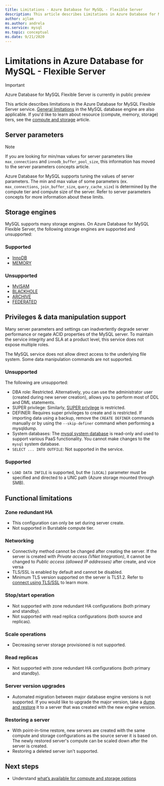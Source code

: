 ```yaml
---
title: Limitations - Azure Database for MySQL - Flexible Server
description: This article describes Limitations in Azure Database for MySQL - Flexible Server, such as number of connection and storage engine options.
author: ajlam
ms.author: andrela
ms.service: mysql
ms.topic: conceptual
ms.date: 9/21/2020
---
```


# Limitations in Azure Database for MySQL - Flexible Server

> [!IMPORTANT] 
> Azure Database for MySQL Flexible Server is currently in public preview

This article describes limitations in the Azure Database for MySQL Flexible Server service. [General limitations](https://dev.mysql.com/doc/mysql-reslimits-excerpt/5.7/en/limits.html) in the MySQL database engine are also applicable. If you'd like to learn about resource (compute, memory, storage) tiers, see the [compute and storage](concepts-compute-storage.md) article.

## Server parameters

> [!NOTE]
> If you are looking for min/max values for server parameters like `max_connections` and `innodb_buffer_pool_size`, this information has moved to the server parameters concepts <!-- **[server parameters](./concepts-server-parameters.md)** --> article.

Azure Database for MySQL supports tuning the values of server parameters. The min and max value of some parameters (ex. `max_connections`, `join_buffer_size`, `query_cache_size`) is determined by the compute tier and compute size of the server. Refer to server parameters concepts <!-- [server parameters](./concepts-server-parameters.md)--> for more information about these limits.

## Storage engines

MySQL supports many storage engines. On Azure Database for MySQL Flexible Server, the following storage engines are supported and unsupported:

### Supported
- [InnoDB](https://dev.mysql.com/doc/refman/5.7/en/innodb-introduction.html)
- [MEMORY](https://dev.mysql.com/doc/refman/5.7/en/memory-storage-engine.html)

### Unsupported
- [MyISAM](https://dev.mysql.com/doc/refman/5.7/en/myisam-storage-engine.html)
- [BLACKHOLE](https://dev.mysql.com/doc/refman/5.7/en/blackhole-storage-engine.html)
- [ARCHIVE](https://dev.mysql.com/doc/refman/5.7/en/archive-storage-engine.html)
- [FEDERATED](https://dev.mysql.com/doc/refman/5.7/en/federated-storage-engine.html)

## Privileges & data manipulation support

Many server parameters and settings can inadvertently degrade server performance or negate ACID properties of the MySQL server. To maintain the service integrity and SLA at a product level, this service does not expose multiple roles. 

The MySQL service does not allow direct access to the underlying file system. Some data manipulation commands are not supported. 

### Unsupported

The following are unsupported:
- DBA role: Restricted. Alternatively, you can use the administrator user (created during new server creation), allows you to perform most of DDL and DML statements. 
- SUPER privilege: Similarly, [SUPER privilege](https://dev.mysql.com/doc/refman/5.7/en/privileges-provided.html#priv_super) is restricted.
- DEFINER: Requires super privileges to create and is restricted. If importing data using a backup, remove the `CREATE DEFINER` commands manually or by using the `--skip-definer` command when performing a mysqldump.
- System databases: The [mysql system database](https://dev.mysql.com/doc/refman/5.7/en/system-schema.html) is read-only and used to support various PaaS functionality. You cannot make changes to the `mysql` system database.
- `SELECT ... INTO OUTFILE`: Not supported in the service.

### Supported
- `LOAD DATA INFILE` is supported, but the `[LOCAL]` parameter must be specified and directed to a UNC path (Azure storage mounted through SMB).

## Functional limitations

### Zone redundant HA
- This configuration can only be set during server create.
- Not supported in Burstable compute tier.

### Networking
- Connectivity method cannot be changed after creating the server. If the server is created with *Private access (VNet Integration)*, it cannot be changed to *Public access (allowed IP addresses)* after create, and vice versa
- TLS/SSL is enabled by default and cannot be disabled.
- Minimum TLS version supported on the server is TLS1.2. Refer to [connect using TLS/SSL](./how-to-connect-tls-ssl.md) to learn more.

### Stop/start operation
- Not supported with zone redundant HA configurations (both primary and standby).
- Not supported with read replica configurations (both source and replicas).

### Scale operations
- Decreasing server storage provisioned is not supported.

### Read replicas
- Not supported with zone redundant HA configurations (both primary and standby).

### Server version upgrades
- Automated migration between major database engine versions is not supported. If you would like to upgrade the major version, take a [dump and restore](../concepts-migrate-dump-restore.md) it to a server that was created with the new engine version.

### Restoring a server
- With point-in-time restore, new servers are created with the same compute and storage configurations as the source server it is based on. The newly restored server's compute can be scaled down after the server is created.
- Restoring a deleted server isn't supported.

## Next steps

- Understand [what’s available for compute and storage options](concepts-compute-storage.md)
<!-- - Learn about [Supported MySQL Database Versions](concepts-supported-versions.md)
- Review [how to back up and restore a server in Azure Database for MySQL using the Azure portal](howto-restore-server-portal.md)-->
